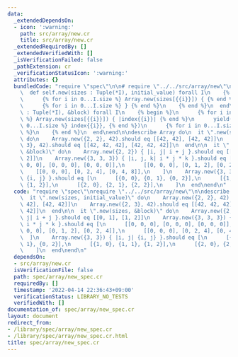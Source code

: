 ```yaml
---
data:
  _extendedDependsOn:
  - icon: ':warning:'
    path: src/array/new.cr
    title: src/array/new.cr
  _extendedRequiredBy: []
  _extendedVerifiedWith: []
  _isVerificationFailed: false
  _pathExtension: cr
  _verificationStatusIcon: ':warning:'
  attributes: {}
  bundledCode: "require \"spec\"\n\n# require \"../../src/array/new\"\nclass Array(T)\n\
    \  def self.new(sizes : Tuple(*I), initial_value) forall I\n    {% begin %}\n\
    \      {% for i in 0...I.size %} Array.new(sizes[{{i}}]) { {% end %}\n      initial_value\n\
    \      {% for i in 0...I.size %} } {% end %}\n    {% end %}\n  end\n\n  def self.new(sizes\
    \ : Tuple(*I), &block) forall I\n    {% begin %}\n      {% for i in 0...I.size\
    \ %} Array.new(sizes[{{i}}]) { |index{{i}}| {% end %}\n      yield({% for i in\
    \ 0...I.size %} index{{i}}, {% end %})\n      {% for i in 0...I.size %} } {% end\
    \ %}\n    {% end %}\n  end\nend\n\ndescribe Array do\n  it \".new(sizes, initial_value)\"\
    \ do\n    Array.new({2, 2}, 42).should eq [[42, 42], [42, 42]]\n    Array.new({2,\
    \ 3}, 42).should eq [[42, 42, 42], [42, 42, 42]]\n  end\n\n  it \".new(sizes,\
    \ &block)\" do\n    Array.new({2, 2}) { |i, j| i + j }.should eq [[0, 1], [1,\
    \ 2]]\n    Array.new({3, 3, 3}) { |i, j, k| i * j * k }.should eq [\n      [[0,\
    \ 0, 0], [0, 0, 0], [0, 0, 0]],\n      [[0, 0, 0], [0, 1, 2], [0, 2, 4]],\n  \
    \    [[0, 0, 0], [0, 2, 4], [0, 4, 8]],\n    ]\n    Array.new({3, 3}) { |i, j|\
    \ {i, j} }.should eq [\n      [{0, 0}, {0, 1}, {0, 2}],\n      [{1, 0}, {1, 1},\
    \ {1, 2}],\n      [{2, 0}, {2, 1}, {2, 2}],\n    ]\n  end\nend\n"
  code: "require \"spec\"\nrequire \"../../src/array/new\"\n\ndescribe Array do\n\
    \  it \".new(sizes, initial_value)\" do\n    Array.new({2, 2}, 42).should eq [[42,\
    \ 42], [42, 42]]\n    Array.new({2, 3}, 42).should eq [[42, 42, 42], [42, 42,\
    \ 42]]\n  end\n\n  it \".new(sizes, &block)\" do\n    Array.new({2, 2}) { |i,\
    \ j| i + j }.should eq [[0, 1], [1, 2]]\n    Array.new({3, 3, 3}) { |i, j, k|\
    \ i * j * k }.should eq [\n      [[0, 0, 0], [0, 0, 0], [0, 0, 0]],\n      [[0,\
    \ 0, 0], [0, 1, 2], [0, 2, 4]],\n      [[0, 0, 0], [0, 2, 4], [0, 4, 8]],\n  \
    \  ]\n    Array.new({3, 3}) { |i, j| {i, j} }.should eq [\n      [{0, 0}, {0,\
    \ 1}, {0, 2}],\n      [{1, 0}, {1, 1}, {1, 2}],\n      [{2, 0}, {2, 1}, {2, 2}],\n\
    \    ]\n  end\nend\n"
  dependsOn:
  - src/array/new.cr
  isVerificationFile: false
  path: spec/array/new_spec.cr
  requiredBy: []
  timestamp: '2022-04-14 22:36:43+09:00'
  verificationStatus: LIBRARY_NO_TESTS
  verifiedWith: []
documentation_of: spec/array/new_spec.cr
layout: document
redirect_from:
- /library/spec/array/new_spec.cr
- /library/spec/array/new_spec.cr.html
title: spec/array/new_spec.cr
---
```

